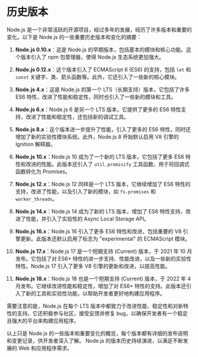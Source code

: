 # 历史版本

Node.js 是一个非常活跃的开源项目，经过多年的发展，经历了许多版本和重要的变化。以下是 Node.js 的一些重要历史版本和变化的摘要：

1. **Node.js 0.10.x**：这是 Node.js 的早期版本，包括基本的模块和核心功能。这个版本引入了 npm 包管理器，使得 Node.js 生态系统更加强大。

2. **Node.js 0.12.x**：这个版本引入了 ECMAScript 6 (ES6) 的支持，包括 `let` 和 `const` 关键字、类、箭头函数等。此外，它还引入了一些新的核心模块。

3. **Node.js 4.x**：这是 Node.js 的第一个 LTS（长期支持）版本，它包括了许多 ES6 特性，改进了性能和稳定性，同时也引入了一些新的模块和工具。

4. **Node.js 6.x**：Node.js 6 是另一个 LTS 版本，它提供了更多的 ES6 特性支持，改进了性能和稳定性，还包括新的调试工具。

5. **Node.js 8.x**：这个版本进一步提升了性能，引入了更多的 ES6 特性，同时还增加了新的实验性模块系统。此外，Node.js 8 开始默认启用 V8 引擎的 Ignition 解释器。

6. **Node.js 10.x**：Node.js 10 成为了一个新的 LTS 版本，它包括了更多 ES6 特性和改进的性能。此版本还引入了 `util.promisify` 工具函数，用于将回调式函数转化为 Promises。

7. **Node.js 12.x**：Node.js 12 同样是一个 LTS 版本，它继续增加了 ES6 特性的支持，改进了性能，以及引入了新的模块，如 `fs.promises` 和 `worker_threads`。

8. **Node.js 14.x**：Node.js 14 成为了新的 LTS 版本，增加了 ES6 特性支持，改进了性能，并引入了实验性的 Async Local Storage API。

9. **Node.js 16.x**：Node.js 16 引入了更多 ES6 特性和改进，包括重要的 V8 引擎更新。此版本还默认启用了标志为 "experimental" 的 ECMAScript 模块。
10. **Node.js 17.x**：Node.js 17 是一个短期支持 (Current) 版本，于 2021 年 10 月发布。它包括了对 ES6+ 特性的进一步支持、性能改进，以及一些新的实验性特性。Node.js 17 引入了更多 V8 引擎的更新和改进，以提高性能。
11. **Node.js 18.x**：Node.js 18 也是一个短期支持 (Current) 版本，于 2022 年 4 月发布。它继续改进性能和稳定性，增加了对 ES6+ 特性的支持。此版本还引入了新的工具和实验性功能，以帮助开发者更好地构建应用程序。

需要注意的是，Node.js 在每个 LTS 版本中都致力于改进性能、稳定性和对新特性的支持。它还积极参与社区，接受反馈并修复 bug，以确保开发者有一个稳定且强大的平台来构建应用程序。

以上只是 Node.js 的一些版本和重要变化的概览，每个版本都有详细的发布说明和变更记录，供开发者深入了解。 Node.js 的版本历史持续演进，以满足不断发展的 Web 和应用程序需求。
